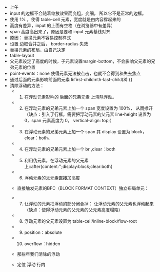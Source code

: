 * 上午
* input 的边框不会随着缩放效果而变粗，变细。 所以它不是正常的边框。
* 使用 1% ，使得 table-cell 元素，宽度就是由内容撑起来的
* 高度有差异，input 的上面有空格（在浏览器中有差异）
* span 高度高出来了，原因是要和 input 元素基线对齐
* 原因： 替换元素不容易控制样式
* 设置 边框合并之后， border-radius 失效
* 替换元素的布局，由自己决定
* table-layout
* 父元素设定了高度的时候，子元素设置margin-bottom，不会影响父元素的兄弟元素的位置
* point-events：none 使得元素无法被点击，也就不会得到和失去焦点
* 通过后面的元素影响前面的元素 li:first-child:nth-last-child(8) {}
* 清除浮动的方法：
    * 1. 在浮动元素影响的 后面的兄弟元素 上清除浮动。
    * 2. 在浮动元素的兄弟元素上加一个 span 宽度设置为 100%， 从而撑开（缺点：引入了行框，需要把浮动元素的父元素 line-height 设置为 0，span 元素高度为 0， vertical-align: top;）
    * 3. 在浮动元素的兄弟元素上加一个 span 其 display 设置为 block，clear：both。
    * 4. 在浮动元素的兄弟元素上加一个 br ,clear：both
    * 5. 利用伪元素，在浮动元素的父元素上::after{content:'';display:block;clear:both} 
    * 6. 浮动元素的父元素直接加高度

    * 直接触发元素的BFC（BLOCK FORMAT CONTEXT）独立布局单元：
    * 7. 让浮动的元素把浮动的部分闭合掉： 让浮动元素的父元素也浮动起来（缺点：使得浮动元素的父元素的父元素高度塌陷）
    * 8. 浮动元素的父元素设置为 table-cell/inline-block/flow-root
    * 9. position：absolute
    * 10. overflow：hidden
    * 那些年我们清除的浮动
    * 定位 浮动 行内
